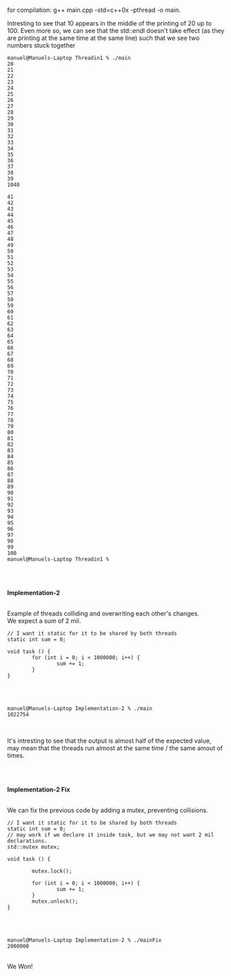 for compilation: g++ main.cpp -std=c++0x -pthread  -o main.

Intresting to see that 10 appears in the middle of the printing of 20 up to 100.
Even more so, we can see that the std::endl doesn't take effect (as they are printing at the same time at the same line)
such that we see two numbers stuck together

````
manuel@Manuels-Laptop Threadin1 % ./main
20
21
22
23
24
25
26
27
28
29
30
31
32
33
34
35
36
37
38
39
1040

41
42
43
44
45
46
47
48
49
50
51
52
53
54
55
56
57
58
59
60
61
62
63
64
65
66
67
68
69
70
71
72
73
74
75
76
77
78
79
80
81
82
83
84
85
86
87
88
89
90
91
92
93
94
95
96
97
98
99
100
manuel@Manuels-Laptop Threadin1 % 
````
<br><br>

**Implementation-2** <br><br>

Example of threads colliding and overwriting each other's changes. <br>
We expect a sum of 2 mil.


````
// I want it static for it to be shared by both threads 
static int sum = 0; 
        
void task () {
        for (int i = 0; i < 1000000; i++) { 
                sum += 1; 
        }
}
````
<br><br>

````
manuel@Manuels-Laptop Implementation-2 % ./main
1022754
````
<br>

It's intresting to see that the output is almost half of the expected value, may mean that the threads 
run almost at the same time / the same amout of times.

<br><br>

**Implementation-2 Fix** <br><br>

We can fix the previous code by adding a mutex, preventing collisions.

````
// I want it static for it to be shared by both threads 
static int sum = 0; 
// may work if we declare it inside task, but we may not want 2 mil declarations.
std::mutex mutex;
        
void task () {
             
        mutex.lock(); 

        for (int i = 0; i < 1000000; i++) { 
                sum += 1; 
        }
        mutex.unlock(); 
}
````

<br><br>

````
manuel@Manuels-Laptop Implementation-2 % ./mainFix                                      
2000000
````
<br>
We Won!
